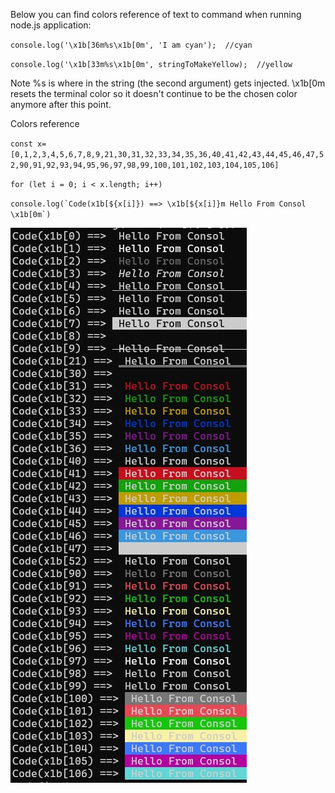 Below you can find colors reference of text to command when running node.js application:

``console.log('\x1b[36m%s\x1b[0m', 'I am cyan');  //cyan``

``console.log('\x1b[33m%s\x1b[0m', stringToMakeYellow);  //yellow``

Note %s is where in the string (the second argument) gets injected. \x1b[0m resets the terminal color so it doesn't continue to be the chosen color anymore after this point.

Colors reference

``const x=[0,1,2,3,4,5,6,7,8,9,21,30,31,32,33,34,35,36,40,41,42,43,44,45,46,47,52,90,91,92,93,94,95,96,97,98,99,100,101,102,103,104,105,106]``

``for (let i = 0; i < x.length; i++)``

``console.log(`Code(x1b[${x[i]}) ==> \x1b[${x[i]}m Hello From Consol \x1b[0m`)``

![img](https://github.com/amr88nzzal/color_your_console/blob/main/colors.jpg)


